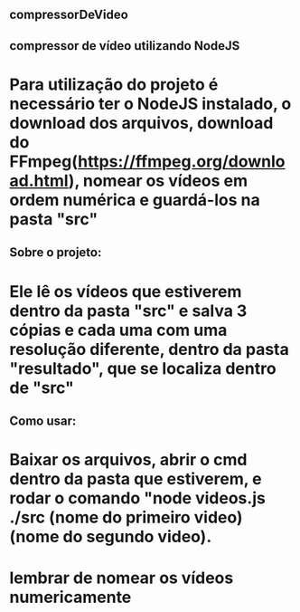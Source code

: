 ## compressorDeVideo
## compressor de vídeo utilizando NodeJS
# Para utilização do projeto é necessário ter o NodeJS instalado, o download dos arquivos, download do FFmpeg(https://ffmpeg.org/download.html), nomear os vídeos em ordem numérica e guardá-los na pasta "src"

## Sobre o projeto:
# Ele lê os vídeos que estiverem dentro da pasta "src" e salva 3 cópias e cada uma com uma resolução diferente, dentro da pasta "resultado", que se localiza dentro de "src"

## Como usar:
# Baixar os arquivos, abrir o cmd dentro da pasta que estiverem, e rodar o comando "node videos.js ./src (nome do primeiro video) (nome do segundo video).
# lembrar de nomear os vídeos numericamente
